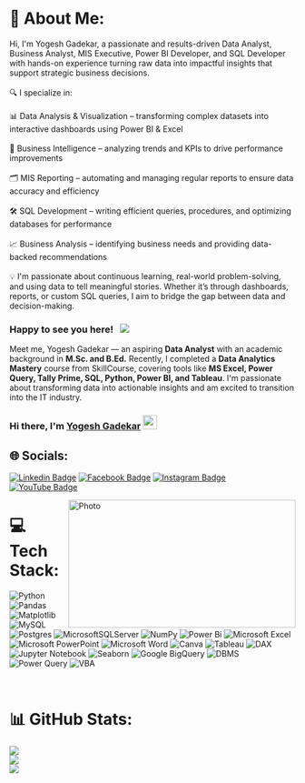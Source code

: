 # 💫 About Me:
Hi, I'm Yogesh Gadekar, a passionate and results-driven Data Analyst, Business Analyst, MIS Executive, Power BI Developer, and SQL Developer with hands-on experience turning raw data into impactful insights that support strategic business decisions.<br><br>🔍 I specialize in:<br><br>📊 Data Analysis & Visualization – transforming complex datasets into interactive dashboards using Power BI & Excel<br><br>🧠 Business Intelligence – analyzing trends and KPIs to drive performance improvements<br><br>🗂️ MIS Reporting – automating and managing regular reports to ensure data accuracy and efficiency<br><br>🛠️ SQL Development – writing efficient queries, procedures, and optimizing databases for performance<br><br>📈 Business Analysis – identifying business needs and providing data-backed recommendations<br><br>💡 I'm passionate about continuous learning, real-world problem-solving, and using data to tell meaningful stories. Whether it’s through dashboards, reports, or custom SQL queries, I aim to bridge the gap between data and decision-making.

### Happy to see you here! &nbsp; ![](https://visitor-badge.glitch.me/badge?page_id=yogeshgadekar.readme)

Meet me, Yogesh Gadekar — an aspiring **Data Analyst** with an academic background in **M.Sc. and B.Ed.** Recently, I completed a **Data Analytics Mastery** course from SkillCourse, covering tools like **MS Excel, Power Query, Tally Prime, SQL, Python, Power BI, and Tableau**. I'm passionate about transforming data into actionable insights and am excited to transition into the IT industry.

### Hi there, I'm <a href="https://skst.in" target="_blank">Yogesh Gadekar</a> <img src="https://media.giphy.com/media/hvRJCLFzcasrR4ia7z/giphy.gif" width="25px">

## 🌐 Socials:
[![Linkedin Badge](https://img.shields.io/badge/-LinkedIn-0e76a8?style=flat-square&logo=Linkedin&logoColor=white)](https://www.linkedin.com/in/yogesh-gadekar-a1231b189)
[![Facebook Badge](https://img.shields.io/badge/-Facebook-3b5998?style=flat-square&logo=facebook&logoColor=white)](https://www.facebook.com/sivaji.r.bhosale)
[![Instagram Badge](https://img.shields.io/badge/-Instagram-e4405f?style=flat-square&logo=Instagram&logoColor=white)](https://www.instagram.com/invites/contact/?i=1ewggiks2e4pb&utm_content=3k17m6w)
[![YouTube Badge](https://img.shields.io/badge/-YouTube-FF0000?style=flat-square&logo=YouTube&logoColor=white)](https://www.youtube.com/@teachexptdemoart)


<img align="right" alt="Photo" src="https://drive.google.com/uc?export=view&id=1tl36uTzKnFbysmyTlQH9qdPslXJOe53B" width="400" height="225" />


# 💻 Tech Stack:
![Python](https://img.shields.io/badge/python-3670A0?style=for-the-badge&logo=python&logoColor=ffdd54) ![Pandas](https://img.shields.io/badge/pandas-%23150458.svg?style=for-the-badge&logo=pandas&logoColor=white) ![Matplotlib](https://img.shields.io/badge/Matplotlib-%23ffffff.svg?style=for-the-badge&logo=Matplotlib&logoColor=black) ![MySQL](https://img.shields.io/badge/mysql-4479A1.svg?style=for-the-badge&logo=mysql&logoColor=white) ![Postgres](https://img.shields.io/badge/postgres-%23316192.svg?style=for-the-badge&logo=postgresql&logoColor=white) ![MicrosoftSQLServer](https://img.shields.io/badge/Microsoft%20SQL%20Server-CC2927?style=for-the-badge&logo=microsoft%20sql%20server&logoColor=white) ![NumPy](https://img.shields.io/badge/numpy-%23013243.svg?style=for-the-badge&logo=numpy&logoColor=white) ![Power Bi](https://img.shields.io/badge/power_bi-F2C811?style=for-the-badge&logo=powerbi&logoColor=black)
![Microsoft Excel](https://img.shields.io/badge/Microsoft_Excel-217346?style=for-the-badge&logo=microsoft-excel&logoColor=white)
![Microsoft PowerPoint](https://img.shields.io/badge/Microsoft_PowerPoint-B7472A?style=for-the-badge&logo=microsoft-powerpoint&logoColor=white)
![Microsoft Word](https://img.shields.io/badge/Microsoft_Word-2B579A?style=for-the-badge&logo=microsoft-word&logoColor=white)
![Canva](https://img.shields.io/badge/Canva-00C4CC?style=for-the-badge&logo=Canva&logoColor=white)
![Tableau](https://img.shields.io/badge/Tableau-E97627?style=for-the-badge&logo=Tableau&logoColor=white)
![DAX](https://img.shields.io/badge/DAX-4479A1?style=for-the-badge&logo=powerbi&logoColor=white)
![Jupyter Notebook](https://img.shields.io/badge/Jupyter_Notebook-F37626?style=for-the-badge&logo=jupyter&logoColor=white)
![Seaborn](https://img.shields.io/badge/Seaborn-3776AB?style=for-the-badge&logo=python&logoColor=white)
![Google BigQuery](https://img.shields.io/badge/Google_BigQuery-4285F4?style=for-the-badge&logo=google-cloud&logoColor=white)
![DBMS](https://img.shields.io/badge/DBMS-003B57?style=for-the-badge&logo=databricks&logoColor=white)
![Power Query](https://img.shields.io/badge/Power_Query-00C2D6?style=for-the-badge&logo=microsoft&logoColor=white)
![VBA](https://img.shields.io/badge/VBA-000080?style=for-the-badge&logo=visual-basic&logoColor=white)


</br>

# 📊 GitHub Stats:
![](https://github-readme-stats.vercel.app/api?username=132006-bhumi&theme=dark&hide_border=false&include_all_commits=false&count_private=false)<br/>
![](https://nirzak-streak-stats.vercel.app/?user=132006-bhumi&theme=dark&hide_border=false)<br/>
![](https://github-readme-stats.vercel.app/api/top-langs/?username=132006-bhumi&theme=dark&hide_border=false&include_all_commits=false&count_private=false&layout=compact)
